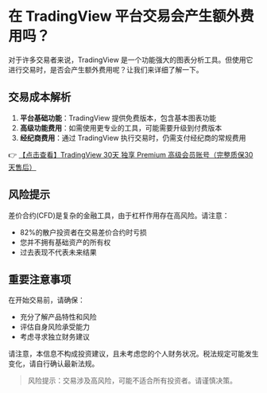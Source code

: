 # 在 TradingView 平台交易会产生额外费用吗？

对于许多交易者来说，TradingView 是一个功能强大的图表分析工具。但使用它进行交易时，是否会产生额外费用呢？让我们来详细了解一下。

## 交易成本解析

1. **平台基础功能**：TradingView 提供免费版本，包含基本图表功能
2. **高级功能费用**：如需使用更专业的工具，可能需要升级到付费版本
3. **经纪商费用**：通过 TradingView 执行交易时，仍需支付经纪商的常规费用

👉 [【点击查看】TradingView 30天 独享 Premium 高级会员账号（完整质保30天售后）](https://bit.ly/TradingView-Pro)

## 风险提示

差价合约(CFD)是复杂的金融工具，由于杠杆作用存在高风险。请注意：
- 82%的散户投资者在交易差价合约时亏损
- 您并不拥有基础资产的所有权
- 过去表现不代表未来结果

## 重要注意事项

在开始交易前，请确保：
- 充分了解产品特性和风险
- 评估自身风险承受能力
- 考虑寻求独立财务建议

请注意，本信息不构成投资建议，且未考虑您的个人财务状况。税法规定可能发生变化，请自行确认最新法规。

> 风险提示：交易涉及高风险，可能不适合所有投资者。请谨慎决策。
